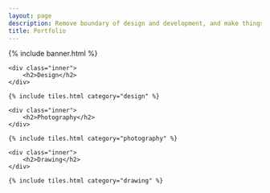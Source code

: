 ```yaml
---
layout: page
description: Remove boundary of design and development, and make things motivated
title: Portfolio
---
```


{% include banner.html %}

<div id="main">

    <div class="inner">
        <h2>Design</h2>
    </div>

    {% include tiles.html category="design" %}

    <div class="inner">
        <h2>Photography</h2>
    </div>

    {% include tiles.html category="photography" %}

    <div class="inner">
        <h2>Drawing</h2>
    </div>

    {% include tiles.html category="drawing" %}

</div>
